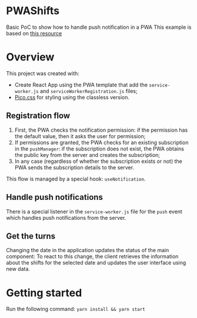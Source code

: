 # PWAShifts
Basic PoC to show how to handle push notification in a PWA
This example is based on [this resource](https://developer.mozilla.org/en-US/docs/Web/Progressive_web_apps/Re-engageable_Notifications_Push)

# Overview
This project was created with:
- Create React App using the PWA template that add the `service-worker.js` and `serviceWorkerRegistration.js` files;
- [Pico.css](https://picocss.com/docs/classless.html) for styling using the classless version.

## Registration flow
1) First, the PWA checks the notification permission: if the permission has the default value, then it asks the user for permission;
2) If permissions are granted, the PWA checks for an existing subscription in the `pushManager`: if the subscription does not exist, the PWA obtains the public key from the server and creates the subscription;
3) In any case (regardless of whether the subscription exists or not) the PWA sends the subscription details to the server.

This flow is managed by a special hook: `useNotification`.

## Handle push notifications
There is a special listener in the `service-worker.js` file for the `push` event which handles push notifications from the server.

## Get the turns
Changing the date in the application updates the status of the main component: To react to this change, the client retrieves the information about the shifts for the selected date and updates the user interface using new data.

# Getting started
Run the following command: `yarn install && yarn start`
